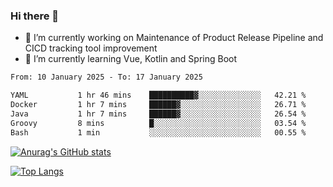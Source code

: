 ### Hi there 👋

- 🔭 I’m currently working on Maintenance of Product Release Pipeline and CICD tracking tool improvement
- 🌱 I’m currently learning Vue, Kotlin and Spring Boot

<!--START_SECTION:waka-->

```txt
From: 10 January 2025 - To: 17 January 2025

YAML           1 hr 46 mins    ██████████▓░░░░░░░░░░░░░░   42.21 %
Docker         1 hr 7 mins     ██████▓░░░░░░░░░░░░░░░░░░   26.71 %
Java           1 hr 7 mins     ██████▓░░░░░░░░░░░░░░░░░░   26.54 %
Groovy         8 mins          █░░░░░░░░░░░░░░░░░░░░░░░░   03.54 %
Bash           1 min           ░░░░░░░░░░░░░░░░░░░░░░░░░   00.55 %
```

<!--END_SECTION:waka-->

[![Anurag's GitHub stats](https://github-readme-stats.vercel.app/api?username=yunhao981&show_icons=true&theme=solarized-dark)](https://github.com/anuraghazra/github-readme-stats)

[![Top Langs](https://github-readme-stats.vercel.app/api/top-langs/?username=yunhao981&theme=solarized-dark&layout=compact)](https://github.com/anuraghazra/github-readme-stats)

<!--
**yunhao981/yunhao981** is a ✨ _special_ ✨ repository because its `README.md` (this file) appears on your GitHub profile.

Here are some ideas to get you started:

- 🔭 I’m currently working on Maintenance of Release Pipeline and CICD tracking tool improvement
- 🌱 I’m currently learning Vue, Kotlin and Spring Boot
- 👯 I’m looking to collaborate on ...
- 🤔 I’m looking for help with ...
- 💬 Ask me about ...
- 📫 How to reach me: ...
- 😄 Pronouns: ...
- ⚡ Fun fact: ...
-->


